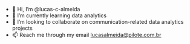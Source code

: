 - 👋 Hi, I’m @lucas-c-almeida
- 🌱 I’m currently learning data analytics
- 💞️ I’m looking to collaborate on communication-related data analytics projects
- 📫 Reach me through my email lucasalmeida@pilote.com.br

<!---
lucas-c-almeida/lucas-c-almeida is a ✨ special ✨ repository because its `README.md` (this file) appears on your GitHub profile.
You can click the Preview link to take a look at your changes.
--->
